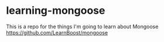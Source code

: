 learning-mongoose
=================

This is a repo for the things I'm going to learn about Mongoose https://github.com/LearnBoost/mongoose

